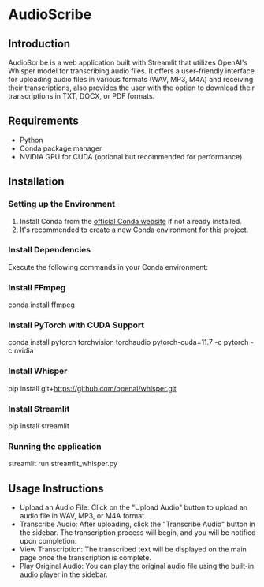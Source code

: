 # AudioScribe

## Introduction
AudioScribe is a web application built with Streamlit that utilizes OpenAI's Whisper model for transcribing audio files. It offers a user-friendly interface for uploading audio files in various formats (WAV, MP3, M4A) and receiving their transcriptions, also provides the user with the option to download their transcriptions in TXT, DOCX, or PDF formats.

## Requirements
- Python
- Conda package manager
- NVIDIA GPU for CUDA (optional but recommended for performance)

## Installation

### Setting up the Environment
1. Install Conda from the [official Conda website](https://www.anaconda.com/products/distribution) if not already installed.
2. It's recommended to create a new Conda environment for this project.

### Install Dependencies
Execute the following commands in your Conda environment:

### Install FFmpeg
conda install ffmpeg

### Install PyTorch with CUDA Support
conda install pytorch torchvision torchaudio pytorch-cuda=11.7 -c pytorch -c nvidia

### Install Whisper
pip install git+https://github.com/openai/whisper.git 

### Install Streamlit
pip install streamlit

### Running the application
streamlit run streamlit_whisper.py

## Usage Instructions
- Upload an Audio File: Click on the "Upload Audio" button to upload an audio file in WAV, MP3, or M4A format.
- Transcribe Audio: After uploading, click the "Transcribe Audio" button in the sidebar. The transcription process will begin, and you will be notified upon completion.
- View Transcription: The transcribed text will be displayed on the main page once the transcription is complete.
- Play Original Audio: You can play the original audio file using the built-in audio player in the sidebar.
